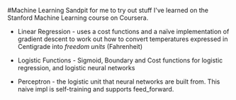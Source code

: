 #Machine Learning
Sandpit for me to try out stuff I've learned on the Stanford Machine Learning course on Coursera.

 * Linear Regression - uses a cost functions and a naïve implementation of gradient descent to work out how to convert temperatures expressed in Centigrade into _freedom units_ (Fahrenheit)

 * Logistic Functions - Sigmoid, Boundary and Cost functions for logistic regression, and logistic neural networks

 * Perceptron - the logistic unit that neural networks are built from. This naive impl is self-training and supports feed_forward. 
